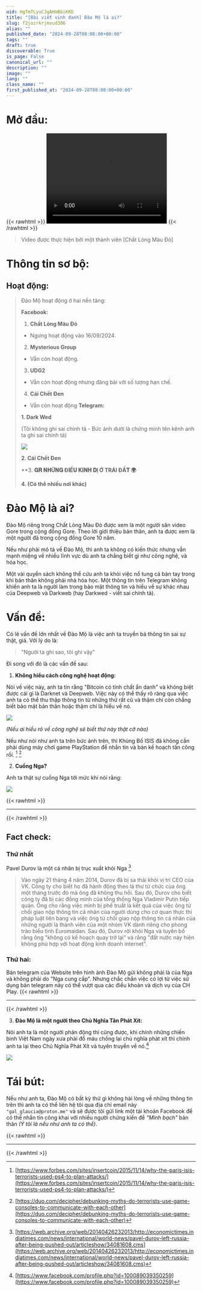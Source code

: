```yaml
---
uid: HgTmTLyuCJgAHmBGiKKD
title: "[Bài viết vinh danh] Đào Mộ là ai?"
slug: f2jozrkrjmvud306
alias: ""
published_date: "2024-09-28T08:08:00+00:00"
tags: ""
draft: true
discoverable: True
is_page: False
canonical_url: ""
description: ""
image: ""
lang: ""
class_name: ""
first_published_at: "2024-09-28T08:08:00+00:00"
---
```


# Mở đầu:
{{< rawhtml >}}
<video width="320" height="240" controls>
  <source src="https://pomf2.lain.la/f/ju7cfzz.mp4" type="video/mp4">
  Your browser does not support the video tag.
</video> 
{{< /rawhtml >}}
> Video được thực hiện bởi một thành viên [Chất Lỏng Màu Đỏ]

# Thông tin sơ bộ:

## Hoạt động:

> Đào Mộ hoạt động ở hai nền tảng:
> 
> **Facebook:**
> 
> 1. **Chất Lỏng Màu Đỏ**
> 
> - Ngưng hoạt động vào 16/09/2024.
> 
> 2. **Mysterious Group**
> 
> - Vẫn còn hoạt động.
> 
> 3. **UDG2**
> 
> - Vẫn còn hoạt động nhưng đăng bài với số lượng hạn chế.
>  
> 4. **Cái Chết Đen**
> 
>- Vẫn còn hoạt động
> **Telegram:**
> 
> **1. Dark Wed**
> 
> (Tôi không ghi sai chính tả - Bức ảnh dưới là chứng minh tên kênh anh ta ghi sai chính tả)
>
> ![](https://pomf2.lain.la/f/7lclwj9a.png)
>
> **2. Cái Chết Đen**
>
> **3. **𝐆𝐑 𝐍𝐇Ữ𝐍𝐆 Đ𝐈Ề𝐔 𝐊𝐈𝐍𝐇 𝐃Ị Ở TRÁI ĐẤ𝐓 🌍**
>
> **4. (Có thể nhiều nơi khác)**

# Đào Mộ là ai?

Đào Mộ riêng trong Chất Lỏng Màu Đỏ được xem là một người săn video Gore trong cộng đồng Gore.
Theo lời giới thiệu bản thân, anh ta được xem là một người đã trong cộng đồng Gore 10 năm.

Nếu như phải mô tả về Đào Mộ, thì anh ta không có kiến thức nhưng vẫn mạnh miệng về nhiều lĩnh vực dù anh ta chẳng biết gì như công nghệ, và hóa học. 

Một vài quyển sách không thể cứu anh ta khỏi việc nổ tung cả bàn tay trong khi bản thân không phải nhà hóa học. Một thông tin trên Telegram không khiến anh ta là người làm trong bảo mật thông tin và hiểu về sự khác nhau của Deepweb và Darkweb (hay Darkwed - viết sai chính tả).

# Vấn đề:
Có lẽ vấn đề lớn nhất về Đào Mộ là việc anh ta truyền bá thông tin sai sự thật, giả. Với lý do là:

> "Người ta ghi sao, tôi ghi vậy"

Đi song với đó là các vần đề sau:

1. **Không hiểu cách công nghệ hoạt động:**

Nói về việc này, anh ta tin rằng "Bitcoin có tính chất ẩn danh" và không biệt được cái gì là Darknet và Deepweb. Việc này có thể thấy rõ ràng qua việc anh ta có thể thu thập thông tin từ những thứ rất cũ và thậm chí còn chẳng biết bảo mật bản thân hoặc thậm chí là hiểu về nó.

![](https://pomf2.lain.la/f/wcxqvr52.png)

*(Nếu ai hiểu rõ về công nghệ sẽ biết thứ này thật cỡ nào)*

Nếu như nói như anh ta trên bức ảnh trên, thì Khủng Bố ISIS đã không cần phải dùng máy chơi game PlayStation để nhắn tin và bàn kế hoạch tấn công rồi. [^1] [^2]

2. **Cuồng Nga?**

Anh ta thật sự cuồng Nga tới mức khi nói rằng:

![](https://pomf2.lain.la/f/zqo9fap.png)

{{< rawhtml >}}
<hr>
{{< /rawhtml >}}

## **Fact check:** 

### **Thứ nhất**
Pavel Durov là một cá nhân bị trục xuất khỏi Nga [^3] 

> Vào ngày 21 tháng 4 năm 2014, Durov đã bị sa thải khỏi vị trí CEO của VK. Công ty cho biết họ đã hành động theo lá thư từ chức của ông một tháng trước đó mà ông đã không thu hồi. Sau đó, Durov cho biết công ty đã bị các đồng minh của tổng thống Nga Vladimir Putin tiếp quản. Ông cho rằng việc mình bị phế truất là kết quả của việc ông từ chối giao nộp thông tin cá nhân của người dùng cho cơ quan thực thi pháp luật liên bang và việc ông từ chối giao nộp thông tin cá nhân của những người là thành viên của một nhóm VK dành riêng cho phong trào biểu tình Euromaidan. Sau đó, Durov rời khỏi Nga và tuyên bố rằng ông "không có kế hoạch quay trở lại" và rằng "đất nước này hiện không phù hợp với hoạt động kinh doanh internet". 

### Thứ hai:

Bản telegram của Website trên hình ảnh Đào Mộ gửi không phải là của Nga và không phải do "Nga cung cấp". Nhưng chắc chắn việc có lợi từ việc sử dụng bản telegram này có thể vượt qua các điều khoản và dịch vụ của CH Play.
{{< rawhtml >}}
<hr>
{{< /rawhtml >}}

3. **Đào Mộ là một người theo Chủ Nghĩa Tân Phát Xít:**

Nói anh ta là một người phản động thì cũng được, khi chính những chiến binh Việt Nam ngày xưa phải đổ máu chống lại chủ nghĩa phát xít thì chính anh ta lại theo Chủ Nghĩa Phát Xít và tuyên truyền về nó.[^4]

![](https://pomf2.lain.la/f/26ld6rm0.png)

# Tái bút:

Nếu như anh ta, Đào Mộ có bất kỳ thứ gì không hài lòng về những thông tin trên thì anh ta có thể liên hệ tôi qua địa chỉ email này `"gal_glaucia@proton.me"` và sẽ được tôi gửi link một tài khoản Facebook để có thể nhắn tin công khai với nhiều người chứng kiến để *"Minh bạch"* bản thân *(Ý tôi là nếu như anh ta có thể)*.

{{< rawhtml >}}
<hr>
{{< /rawhtml >}}

[^1]: [https://www.forbes.com/sites/insertcoin/2015/11/14/why-the-paris-isis-terrorists-used-ps4-to-plan-attacks/](https://www.forbes.com/sites/insertcoin/2015/11/14/why-the-paris-isis-terrorists-used-ps4-to-plan-attacks/)

[^2]: [https://duo.com/decipher/debunking-myths-do-terrorists-use-game-consoles-to-communicate-with-each-other](https://duo.com/decipher/debunking-myths-do-terrorists-use-game-consoles-to-communicate-with-each-other)

[^3]: [https://web.archive.org/web/20140426232013/http://economictimes.indiatimes.com/news/international/world-news/pavel-durov-left-russia-after-being-pushed-out/articleshow/34081608.cms](https://web.archive.org/web/20140426232013/http://economictimes.indiatimes.com/news/international/world-news/pavel-durov-left-russia-after-being-pushed-out/articleshow/34081608.cms)

[^4]: [https://www.facebook.com/profile.php?id=100089039350259](https://www.facebook.com/profile.php?id=100089039350259)
